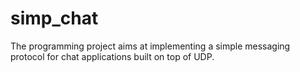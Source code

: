 # simp_chat
The programming project aims at implementing a simple messaging protocol for chat applications built on top of UDP.
